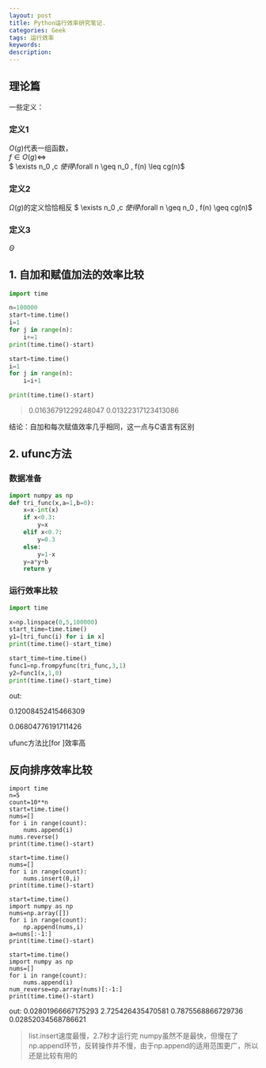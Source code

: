 ```yaml
---
layout: post
title: Python运行效率研究笔记.
categories: Geek
tags: 运行效率
keywords:
description:
---
```


## 理论篇

一些定义：
### 定义1  
$O(g)$代表一组函数，  
$f\in O(g) \Leftrightarrow$  
$ \exists n_0 ,c $使得$\forall n \geq n_0 , f(n) \leq cg(n)$
### 定义2
$\Omega (g)$的定义恰恰相反
$ \exists n_0 ,c $使得$\forall n \geq n_0 , f(n) \geq cg(n)$
### 定义3
$\Theta$


## 1. 自加和赋值加法的效率比较

```python
import time

n=100000
start=time.time()
i=1
for j in range(n):
    i+=1
print(time.time()-start)

start=time.time()
i=1
for j in range(n):
    i=i+1

print(time.time()-start)
```


>0.01636791229248047
0.01322317123413086

结论：自加和每次赋值效率几乎相同，这一点与C语言有区别

## 2. ufunc方法

### 数据准备

```python
import numpy as np
def tri_func(x,a=1,b=0):
    x=x-int(x)
    if x<0.3:
        y=x
    elif x<0.7:
        y=0.3
    else:
        y=1-x
    y=a*y+b
    return y
```

### 运行效率比较

```python
import time

x=np.linspace(0,5,100000)
start_time=time.time()
y1=[tri_func(i) for i in x]
print(time.time()-start_time)

start_time=time.time()
func1=np.frompyfunc(tri_func,3,1)
y2=func1(x,1,0)
print(time.time()-start_time)
```

out:

0.12008452415466309

0.06804776191711426

ufunc方法比[for ]效率高


## 反向排序效率比较

```
import time
n=5
count=10**n
start=time.time()
nums=[]
for i in range(count):
    nums.append(i)
nums.reverse()
print(time.time()-start)

start=time.time()
nums=[]
for i in range(count):
    nums.insert(0,i)
print(time.time()-start)

start=time.time()
import numpy as np
nums=np.array([])
for i in range(count):
    np.append(nums,i)
a=nums[:-1:]
print(time.time()-start)

start=time.time()
import numpy as np
nums=[]
for i in range(count):
    nums.append(i)
num_reverse=np.array(nums)[:-1:]
print(time.time()-start)
```

out:
0.02801966667175293
2.725426435470581
0.7875568866729736
0.02852034568786621

>list.insert速度最慢，2.7秒才运行完
>numpy虽然不是最快，但慢在了np.append环节，反转操作并不慢，由于np.append的适用范围更广，所以还是比较有用的
